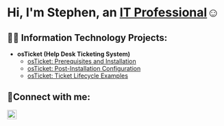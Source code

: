 <h1>Hi, I'm Stephen, an <a href="https://linkedin.com/in/stephen-campbell-8b4676358">IT Professional</a>☺</h1>

<h2>👨‍💻 Information Technology Projects:</h2>

- <b>osTicket (Help Desk Ticketing System)</b>
  - [osTicket: Prerequisites and Installation](https://github.com/jaxsonjames1023/osticket-prereqs)
  - [osTicket: Post-Installation Configuration](https://github.com/jaxsonjames1023/osticket-Post-Installation-Configuration)
  - [osTicket: Ticket Lifecycle Examples](https://github.com/joshmadakorcc/ticket-lifecycle)


<h2>🤳Connect with me:</h2>


[<img align="left" alt="Josh | LinkedIn" width="22px" src="https://cdn.jsdelivr.net/npm/simple-icons@v3/icons/linkedin.svg" />][linkedin]



[twitter]: https://twitter.com/
[instagram]: https://www.instagram.com/
[linkedin]: https://linkedin.com/in/stephen-campbell-8b4676358
